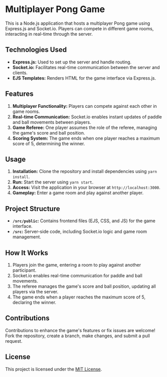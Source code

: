 # Multiplayer Pong Game

This is a Node.js application that hosts a multiplayer Pong game using Express.js and Socket.io. Players can compete in different game rooms, interacting in real-time through the server.

## Technologies Used

- **Express.js:** Used to set up the server and handle routing.
- **Socket.io:** Facilitates real-time communication between the server and clients.
- **EJS Templates:** Renders HTML for the game interface via Express.js.

## Features

1. **Multiplayer Functionality:** Players can compete against each other in game rooms.
2. **Real-time Communication:** Socket.io enables instant updates of paddle and ball movements between players.
3. **Game Referee:** One player assumes the role of the referee, managing the game's score and ball position.
4. **Scoring System:** The game ends when one player reaches a maximum score of 5, determining the winner.

## Usage

1. **Installation:** Clone the repository and install dependencies using `yarn install`.
2. **Run:** Start the server using `yarn start`.
3. **Access:** Visit the application in your browser at `http://localhost:3000`.
4. **Gameplay:** Enter a game room and play against another player.

## Project Structure

- **`/src/public`:** Contains frontend files (EJS, CSS, and JS) for the game interface.
- **`/src`:** Server-side code, including Socket.io logic and game room management.

## How It Works

1. Players join the game, entering a room to play against another participant.
2. Socket.io enables real-time communication for paddle and ball movements.
3. The referee manages the game's score and ball position, updating all players via the server.
4. The game ends when a player reaches the maximum score of 5, declaring the winner.

## Contributions

Contributions to enhance the game's features or fix issues are welcome! Fork the repository, create a branch, make changes, and submit a pull request.

## License

This project is licensed under the [MIT License](LICENSE).
